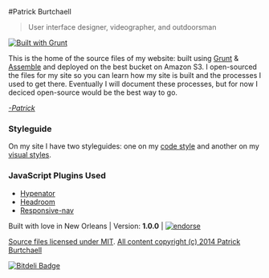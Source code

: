 #Patrick Burtchaell
 > User interface designer, videographer, and outdoorsman
 
[![Built with Grunt](https://cdn.gruntjs.com/builtwith.png)](http://gruntjs.com/) 

This is the home of the source files of my website: built using [Grunt]() & [Assemble]() and deployed on the best bucket on Amazon S3. I open-sourced the files for my site so you can learn how my site is built and the processes I used to get there. Eventually I will document these processes, but for now I deciced open-source would be the best way to go.

_[-Patrick](http://twitter.com/pburtchaell)_

### Styleguide
On my site I have two styleguides: one on my [code style](http://pburtchaell.com/styleguide) and another on my [visual styles]().

### JavaScript Plugins Used
- [Hypenator]()
- [Headroom]()
- [Responsive-nav]()

Built with love in New Orleans | Version: **1.0.0** | [![endorse](https://api.coderwall.com/pb/endorsecount.png)](https://coderwall.com/pb)

[Source files licensed under MIT](http://pb.mit-license.org/).
[All content copyright (c) 2014 Patrick Burtchaell](http://pburtchaell.com/legal/)


[![Bitdeli Badge](https://d2weczhvl823v0.cloudfront.net/pburtchaell/site-assemble/trend.png)](https://bitdeli.com/free "Bitdeli Badge")

